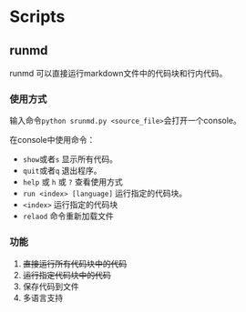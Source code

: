 # Scripts
## runmd
runmd 可以直接运行markdown文件中的代码块和行内代码。

### 使用方式

 输入命令`python srunmd.py <source_file>`会打开一个console。
 
在console中使用命令：

- `show`或者`s` 显示所有代码。
- `quit`或者`q` 退出程序。
- `help` 或 `h` 或 `?` 查看使用方式
- `run <index> [language]` 运行指定的代码块。 
- `<index>` 运行指定的代码块
- `relaod` 命令重新加载文件

### 功能

1. ~~直接运行所有代码块中的代码~~
2. ~~运行指定代码块中的代码~~
3. 保存代码到文件
4. 多语言支持